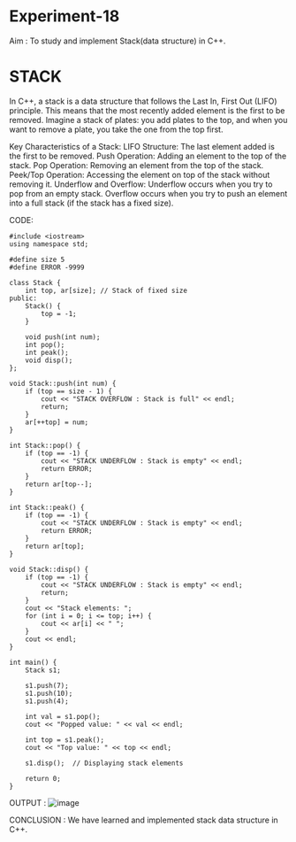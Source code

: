 # Experiment-18
Aim : To study and implement Stack(data structure) in C++.

# STACK
In C++, a stack is a data structure that follows the Last In, First Out (LIFO) principle. This means that the most recently added element is the first to be removed. Imagine a stack of plates: you add plates to the top, and when you want to remove a plate, you take the one from the top first.

Key Characteristics of a Stack:
LIFO Structure: The last element added is the first to be removed.
Push Operation: Adding an element to the top of the stack.
Pop Operation: Removing an element from the top of the stack.
Peek/Top Operation: Accessing the element on top of the stack without removing it.
Underflow and Overflow:
Underflow occurs when you try to pop from an empty stack.
Overflow occurs when you try to push an element into a full stack (if the stack has a fixed size).

CODE: 
```
#include <iostream>
using namespace std;

#define size 5
#define ERROR -9999

class Stack {
    int top, ar[size]; // Stack of fixed size
public:
    Stack() {
        top = -1;
    }
    
    void push(int num);
    int pop();
    int peak();
    void disp();
};

void Stack::push(int num) {
    if (top == size - 1) {
        cout << "STACK OVERFLOW : Stack is full" << endl;
        return;
    }
    ar[++top] = num;
}

int Stack::pop() {
    if (top == -1) {
        cout << "STACK UNDERFLOW : Stack is empty" << endl;
        return ERROR;
    }
    return ar[top--];
}

int Stack::peak() {
    if (top == -1) {
        cout << "STACK UNDERFLOW : Stack is empty" << endl;
        return ERROR;
    }
    return ar[top];
}

void Stack::disp() {
    if (top == -1) {
        cout << "STACK UNDERFLOW : Stack is empty" << endl;
        return;
    }
    cout << "Stack elements: ";
    for (int i = 0; i <= top; i++) {
        cout << ar[i] << " ";
    }
    cout << endl;
}

int main() {
    Stack s1;
    
    s1.push(7);
    s1.push(10);
    s1.push(4);
    
    int val = s1.pop();
    cout << "Popped value: " << val << endl;
    
    int top = s1.peak();
    cout << "Top value: " << top << endl;
    
    s1.disp();  // Displaying stack elements
    
    return 0;
}

```
OUTPUT :
![image](https://github.com/user-attachments/assets/0597b940-c3c5-483e-9d90-41cff092a991)

CONCLUSION :
We have learned and implemented stack data structure in C++.
